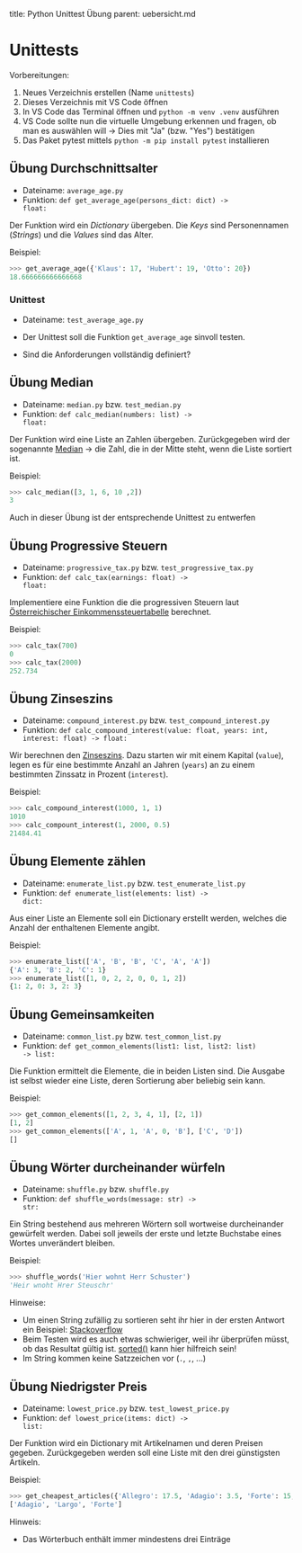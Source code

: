 title: Python Unittest Übung
parent: uebersicht.md

# Unittests

Vorbereitungen:

1. Neues Verzeichnis erstellen (Name <code>unittests</code>)
1. Dieses Verzeichnis mit VS Code öffnen
1. In VS Code das Terminal öffnen und <code>python -m venv .venv</code> ausführen
1. VS Code sollte nun die virtuelle Umgebung erkennen und fragen, ob man es auswählen will -> Dies mit "Ja" (bzw. "Yes") bestätigen
1. Das Paket pytest mittels <code>python -m pip install pytest</code> installieren

## Übung Durchschnittsalter
* Dateiname: <code>average_age.py</code>
* Funktion: <code>def get_average_age(persons_dict: dict) -> float:</code>

Der Funktion wird ein *Dictionary* übergeben. Die *Keys* sind Personennamen (*Strings*) und die *Values* sind das Alter.

Beispiel:
```python
>>> get_average_age({'Klaus': 17, 'Hubert': 19, 'Otto': 20})
18.666666666666668
```

### Unittest
* Dateiname: <code>test_average_age.py</code>

* Der Unittest soll die Funktion <code>get_average_age</code> sinvoll testen.
* Sind die Anforderungen vollständig definiert?

## Übung Median
* Dateiname: <code>median.py</code> bzw. <code>test_median.py</code>
* Funktion: <code>def calc_median(numbers: list) -> float:</code>

Der Funktion wird eine Liste an Zahlen übergeben. Zurückgegeben wird der sogenannte [Median](https://de.wikipedia.org/wiki/Median) -> die Zahl, die in der Mitte steht, wenn die Liste sortiert ist.

Beispiel:
```python
>>> calc_median([3, 1, 6, 10 ,2])
3
```

Auch in dieser Übung ist der entsprechende Unittest zu entwerfen

## Übung Progressive Steuern
* Dateiname: <code>progressive_tax.py</code> bzw. <code>test_progressive_tax.py</code>
* Funktion: <code>def calc_tax(earnings: float) -> float:</code>

Implementiere eine Funktion die die progressiven Steuern laut [Österreichischer Einkommenssteuertabelle](https://www.finanz.at/steuern/lohnsteuertabelle/) berechnet.

Beispiel:

```python
>>> calc_tax(700)
0
>>> calc_tax(2000)
252.734
```

## Übung Zinseszins
* Dateiname: <code>compound_interest.py</code> bzw. <code>test_compound_interest.py</code>
* Funktion: <code>def calc_compound_interest(value: float, years: int, interest: float) -> float:</code>

Wir berechnen den [Zinseszins](https://de.wikipedia.org/wiki/Zinseszins). Dazu starten wir mit einem Kapital (<code>value</code>), legen es für eine bestimmte Anzahl an Jahren (<code>years</code>) an zu einem bestimmten Zinssatz in Prozent (<code>interest</code>).

Beispiel:

```python
>>> calc_compound_interest(1000, 1, 1)
1010
>>> calc_compount_interest(1, 2000, 0.5)
21484.41
```

## Übung Elemente zählen
* Dateiname: <code>enumerate_list.py</code> bzw. <code>test_enumerate_list.py</code>
* Funktion: <code>def enumerate_list(elements: list) -> dict:</code>

Aus einer Liste an Elemente soll ein Dictionary erstellt werden, welches die Anzahl der enthaltenen Elemente angibt.

Beispiel:

```python
>>> enumerate_list(['A', 'B', 'B', 'C', 'A', 'A'])
{'A': 3, 'B': 2, 'C': 1}
>>> enumerate_list([1, 0, 2, 2, 0, 0, 1, 2])
{1: 2, 0: 3, 2: 3}
```

## Übung Gemeinsamkeiten
* Dateiname: <code>common_list.py</code> bzw. <code>test_common_list.py</code>
* Funktion: <code>def get_common_elements(list1: list, list2: list) -> list:</code>

Die Funktion ermittelt die Elemente, die in beiden Listen sind. Die Ausgabe ist selbst wieder
eine Liste, deren Sortierung aber beliebig sein kann.

Beispiel:

```python
>>> get_common_elements([1, 2, 3, 4, 1], [2, 1])
[1, 2]
>>> get_common_elements(['A', 1, 'A', 0, 'B'], ['C', 'D'])
[]
```

## Übung Wörter durcheinander würfeln
* Dateiname: <code>shuffle.py</code> bzw. <code>shuffle.py</code>
* Funktion: <code>def shuffle_words(message: str) -> str:</code>

Ein String bestehend aus mehreren Wörtern soll wortweise durcheinander gewürfelt werden. Dabei
soll jeweils der erste und letzte Buchstabe eines Wortes unverändert bleiben.

Beispiel:

```python
>>> shuffle_words('Hier wohnt Herr Schuster')
'Heir wnoht Hrer Steuschr'
```

Hinweise:

* Um einen String zufällig zu sortieren seht ihr hier in der ersten Antwort ein Beispiel: [Stackoverflow](https://stackoverflow.com/a/2668366/166605)
* Beim Testen wird es auch etwas schwieriger, weil ihr überprüfen müsst, ob das Resultat gültig ist. [sorted()](https://docs.python.org/3/library/functions.html#sorted) kann hier hilfreich sein!
* Im String kommen keine Satzzeichen vor (<code>.</code>, <code>,</code>, ...)

## Übung Niedrigster Preis
* Dateiname: <code>lowest_price.py</code> bzw. <code>test_lowest_price.py</code>
* Funktion: <code>def lowest_price(items: dict) -> list:</code>

Der Funktion wird ein Dictionary mit Artikelnamen und deren Preisen gegeben. Zurückgegeben werden soll eine Liste mit den drei günstigsten Artikeln.

Beispiel:

```python
>>> get_cheapest_articles({'Allegro': 17.5, 'Adagio': 3.5, 'Forte': 15, 'Largo': 5, 'Legato': 18})
['Adagio', 'Largo', 'Forte']
```

Hinweis:

* Das Wörterbuch enthält immer mindestens drei Einträge
